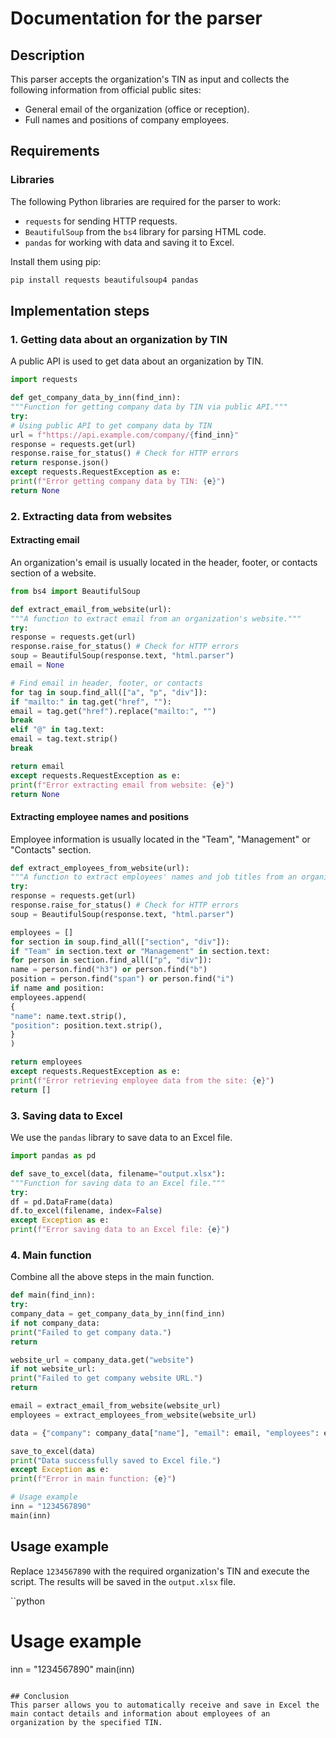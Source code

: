 # Documentation for the parser

## Description

This parser accepts the organization's TIN as input and collects the following information from official public sites:
- General email of the organization (office or reception).
- Full names and positions of company employees.

## Requirements

### Libraries

The following Python libraries are required for the parser to work:
- `requests` for sending HTTP requests.
- `BeautifulSoup` from the `bs4` library for parsing HTML code.
- `pandas` for working with data and saving it to Excel.

Install them using pip:

```bash
pip install requests beautifulsoup4 pandas
```

## Implementation steps

### 1. Getting data about an organization by TIN

A public API is used to get data about an organization by TIN.

```python
import requests

def get_company_data_by_inn(find_inn):
"""Function for getting company data by TIN via public API."""
try:
# Using public API to get company data by TIN
url = f"https://api.example.com/company/{find_inn}"
response = requests.get(url)
response.raise_for_status() # Check for HTTP errors
return response.json()
except requests.RequestException as e:
print(f"Error getting company data by TIN: {e}")
return None
```

### 2. Extracting data from websites

#### Extracting email

An organization's email is usually located in the header, footer, or contacts section of a website.

```python
from bs4 import BeautifulSoup

def extract_email_from_website(url):
"""A function to extract email from an organization's website."""
try:
response = requests.get(url)
response.raise_for_status() # Check for HTTP errors
soup = BeautifulSoup(response.text, "html.parser")
email = None

# Find email in header, footer, or contacts
for tag in soup.find_all(["a", "p", "div"]):
if "mailto:" in tag.get("href", ""):
email = tag.get("href").replace("mailto:", "")
break
elif "@" in tag.text:
email = tag.text.strip()
break

return email
except requests.RequestException as e:
print(f"Error extracting email from website: {e}")
return None
```

#### Extracting employee names and positions

Employee information is usually located in the "Team", "Management" or "Contacts" section.

```python
def extract_employees_from_website(url):
"""A function to extract employees' names and job titles from an organization's website."""
try:
response = requests.get(url)
response.raise_for_status() # Check for HTTP errors
soup = BeautifulSoup(response.text, "html.parser")

employees = []
for section in soup.find_all(["section", "div"]):
if "Team" in section.text or "Management" in section.text:
for person in section.find_all(["p", "div"]):
name = person.find("h3") or person.find("b")
position = person.find("span") or person.find("i")
if name and position:
employees.append(
{
"name": name.text.strip(),
"position": position.text.strip(),
}
)

return employees
except requests.RequestException as e:
print(f"Error retrieving employee data from the site: {e}")
return []
```

### 3. Saving data to Excel

We use the `pandas` library to save data to an Excel file.

```python
import pandas as pd

def save_to_excel(data, filename="output.xlsx"):
"""Function for saving data to an Excel file."""
try:
df = pd.DataFrame(data)
df.to_excel(filename, index=False)
except Exception as e:
print(f"Error saving data to an Excel file: {e}")
```

### 4. Main function

Combine all the above steps in the main function.

```python
def main(find_inn):
try:
company_data = get_company_data_by_inn(find_inn)
if not company_data:
print("Failed to get company data.")
return

website_url = company_data.get("website")
if not website_url:
print("Failed to get company website URL.")
return

email = extract_email_from_website(website_url)
employees = extract_employees_from_website(website_url)

data = {"company": company_data["name"], "email": email, "employees": employees}

save_to_excel(data)
print("Data successfully saved to Excel file.")
except Exception as e:
print(f"Error in main function: {e}")

# Usage example
inn = "1234567890"
main(inn)
```

## Usage example

Replace `1234567890` with the required organization's TIN and execute the script. The results will be saved in the `output.xlsx` file.

``python
# Usage example
inn = "1234567890"
main(inn)
```

## Conclusion
This parser allows you to automatically receive and save in Excel the main contact details and information about employees of an organization by the specified TIN.
